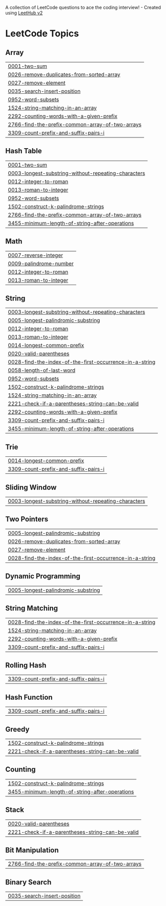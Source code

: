 A collection of LeetCode questions to ace the coding interview! - Created using [LeetHub v2](https://github.com/arunbhardwaj/LeetHub-2.0)
<!---LeetCode Topics Start-->
# LeetCode Topics
## Array
|  |
| ------- |
| [0001-two-sum](https://github.com/abhimanyu-1/LeetCode/tree/master/0001-two-sum) |
| [0026-remove-duplicates-from-sorted-array](https://github.com/abhimanyu-1/LeetCode/tree/master/0026-remove-duplicates-from-sorted-array) |
| [0027-remove-element](https://github.com/abhimanyu-1/LeetCode/tree/master/0027-remove-element) |
| [0035-search-insert-position](https://github.com/abhimanyu-1/LeetCode/tree/master/0035-search-insert-position) |
| [0952-word-subsets](https://github.com/abhimanyu-1/LeetCode/tree/master/0952-word-subsets) |
| [1524-string-matching-in-an-array](https://github.com/abhimanyu-1/LeetCode/tree/master/1524-string-matching-in-an-array) |
| [2292-counting-words-with-a-given-prefix](https://github.com/abhimanyu-1/LeetCode/tree/master/2292-counting-words-with-a-given-prefix) |
| [2766-find-the-prefix-common-array-of-two-arrays](https://github.com/abhimanyu-1/LeetCode/tree/master/2766-find-the-prefix-common-array-of-two-arrays) |
| [3309-count-prefix-and-suffix-pairs-i](https://github.com/abhimanyu-1/LeetCode/tree/master/3309-count-prefix-and-suffix-pairs-i) |
## Hash Table
|  |
| ------- |
| [0001-two-sum](https://github.com/abhimanyu-1/LeetCode/tree/master/0001-two-sum) |
| [0003-longest-substring-without-repeating-characters](https://github.com/abhimanyu-1/LeetCode/tree/master/0003-longest-substring-without-repeating-characters) |
| [0012-integer-to-roman](https://github.com/abhimanyu-1/LeetCode/tree/master/0012-integer-to-roman) |
| [0013-roman-to-integer](https://github.com/abhimanyu-1/LeetCode/tree/master/0013-roman-to-integer) |
| [0952-word-subsets](https://github.com/abhimanyu-1/LeetCode/tree/master/0952-word-subsets) |
| [1502-construct-k-palindrome-strings](https://github.com/abhimanyu-1/LeetCode/tree/master/1502-construct-k-palindrome-strings) |
| [2766-find-the-prefix-common-array-of-two-arrays](https://github.com/abhimanyu-1/LeetCode/tree/master/2766-find-the-prefix-common-array-of-two-arrays) |
| [3455-minimum-length-of-string-after-operations](https://github.com/abhimanyu-1/LeetCode/tree/master/3455-minimum-length-of-string-after-operations) |
## Math
|  |
| ------- |
| [0007-reverse-integer](https://github.com/abhimanyu-1/LeetCode/tree/master/0007-reverse-integer) |
| [0009-palindrome-number](https://github.com/abhimanyu-1/LeetCode/tree/master/0009-palindrome-number) |
| [0012-integer-to-roman](https://github.com/abhimanyu-1/LeetCode/tree/master/0012-integer-to-roman) |
| [0013-roman-to-integer](https://github.com/abhimanyu-1/LeetCode/tree/master/0013-roman-to-integer) |
## String
|  |
| ------- |
| [0003-longest-substring-without-repeating-characters](https://github.com/abhimanyu-1/LeetCode/tree/master/0003-longest-substring-without-repeating-characters) |
| [0005-longest-palindromic-substring](https://github.com/abhimanyu-1/LeetCode/tree/master/0005-longest-palindromic-substring) |
| [0012-integer-to-roman](https://github.com/abhimanyu-1/LeetCode/tree/master/0012-integer-to-roman) |
| [0013-roman-to-integer](https://github.com/abhimanyu-1/LeetCode/tree/master/0013-roman-to-integer) |
| [0014-longest-common-prefix](https://github.com/abhimanyu-1/LeetCode/tree/master/0014-longest-common-prefix) |
| [0020-valid-parentheses](https://github.com/abhimanyu-1/LeetCode/tree/master/0020-valid-parentheses) |
| [0028-find-the-index-of-the-first-occurrence-in-a-string](https://github.com/abhimanyu-1/LeetCode/tree/master/0028-find-the-index-of-the-first-occurrence-in-a-string) |
| [0058-length-of-last-word](https://github.com/abhimanyu-1/LeetCode/tree/master/0058-length-of-last-word) |
| [0952-word-subsets](https://github.com/abhimanyu-1/LeetCode/tree/master/0952-word-subsets) |
| [1502-construct-k-palindrome-strings](https://github.com/abhimanyu-1/LeetCode/tree/master/1502-construct-k-palindrome-strings) |
| [1524-string-matching-in-an-array](https://github.com/abhimanyu-1/LeetCode/tree/master/1524-string-matching-in-an-array) |
| [2221-check-if-a-parentheses-string-can-be-valid](https://github.com/abhimanyu-1/LeetCode/tree/master/2221-check-if-a-parentheses-string-can-be-valid) |
| [2292-counting-words-with-a-given-prefix](https://github.com/abhimanyu-1/LeetCode/tree/master/2292-counting-words-with-a-given-prefix) |
| [3309-count-prefix-and-suffix-pairs-i](https://github.com/abhimanyu-1/LeetCode/tree/master/3309-count-prefix-and-suffix-pairs-i) |
| [3455-minimum-length-of-string-after-operations](https://github.com/abhimanyu-1/LeetCode/tree/master/3455-minimum-length-of-string-after-operations) |
## Trie
|  |
| ------- |
| [0014-longest-common-prefix](https://github.com/abhimanyu-1/LeetCode/tree/master/0014-longest-common-prefix) |
| [3309-count-prefix-and-suffix-pairs-i](https://github.com/abhimanyu-1/LeetCode/tree/master/3309-count-prefix-and-suffix-pairs-i) |
## Sliding Window
|  |
| ------- |
| [0003-longest-substring-without-repeating-characters](https://github.com/abhimanyu-1/LeetCode/tree/master/0003-longest-substring-without-repeating-characters) |
## Two Pointers
|  |
| ------- |
| [0005-longest-palindromic-substring](https://github.com/abhimanyu-1/LeetCode/tree/master/0005-longest-palindromic-substring) |
| [0026-remove-duplicates-from-sorted-array](https://github.com/abhimanyu-1/LeetCode/tree/master/0026-remove-duplicates-from-sorted-array) |
| [0027-remove-element](https://github.com/abhimanyu-1/LeetCode/tree/master/0027-remove-element) |
| [0028-find-the-index-of-the-first-occurrence-in-a-string](https://github.com/abhimanyu-1/LeetCode/tree/master/0028-find-the-index-of-the-first-occurrence-in-a-string) |
## Dynamic Programming
|  |
| ------- |
| [0005-longest-palindromic-substring](https://github.com/abhimanyu-1/LeetCode/tree/master/0005-longest-palindromic-substring) |
## String Matching
|  |
| ------- |
| [0028-find-the-index-of-the-first-occurrence-in-a-string](https://github.com/abhimanyu-1/LeetCode/tree/master/0028-find-the-index-of-the-first-occurrence-in-a-string) |
| [1524-string-matching-in-an-array](https://github.com/abhimanyu-1/LeetCode/tree/master/1524-string-matching-in-an-array) |
| [2292-counting-words-with-a-given-prefix](https://github.com/abhimanyu-1/LeetCode/tree/master/2292-counting-words-with-a-given-prefix) |
| [3309-count-prefix-and-suffix-pairs-i](https://github.com/abhimanyu-1/LeetCode/tree/master/3309-count-prefix-and-suffix-pairs-i) |
## Rolling Hash
|  |
| ------- |
| [3309-count-prefix-and-suffix-pairs-i](https://github.com/abhimanyu-1/LeetCode/tree/master/3309-count-prefix-and-suffix-pairs-i) |
## Hash Function
|  |
| ------- |
| [3309-count-prefix-and-suffix-pairs-i](https://github.com/abhimanyu-1/LeetCode/tree/master/3309-count-prefix-and-suffix-pairs-i) |
## Greedy
|  |
| ------- |
| [1502-construct-k-palindrome-strings](https://github.com/abhimanyu-1/LeetCode/tree/master/1502-construct-k-palindrome-strings) |
| [2221-check-if-a-parentheses-string-can-be-valid](https://github.com/abhimanyu-1/LeetCode/tree/master/2221-check-if-a-parentheses-string-can-be-valid) |
## Counting
|  |
| ------- |
| [1502-construct-k-palindrome-strings](https://github.com/abhimanyu-1/LeetCode/tree/master/1502-construct-k-palindrome-strings) |
| [3455-minimum-length-of-string-after-operations](https://github.com/abhimanyu-1/LeetCode/tree/master/3455-minimum-length-of-string-after-operations) |
## Stack
|  |
| ------- |
| [0020-valid-parentheses](https://github.com/abhimanyu-1/LeetCode/tree/master/0020-valid-parentheses) |
| [2221-check-if-a-parentheses-string-can-be-valid](https://github.com/abhimanyu-1/LeetCode/tree/master/2221-check-if-a-parentheses-string-can-be-valid) |
## Bit Manipulation
|  |
| ------- |
| [2766-find-the-prefix-common-array-of-two-arrays](https://github.com/abhimanyu-1/LeetCode/tree/master/2766-find-the-prefix-common-array-of-two-arrays) |
## Binary Search
|  |
| ------- |
| [0035-search-insert-position](https://github.com/abhimanyu-1/LeetCode/tree/master/0035-search-insert-position) |
<!---LeetCode Topics End-->